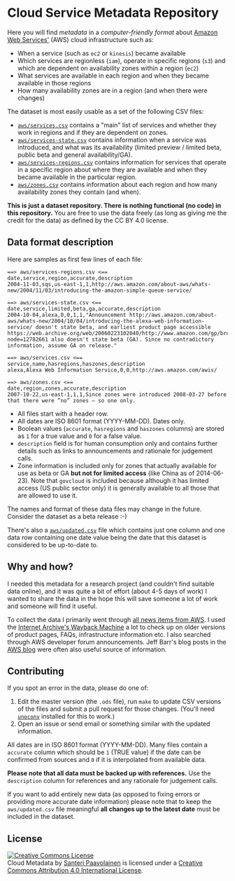 # Cloud Service Metadata Repository #

Here you will find *metadata* in a *computer-friendly format* about
[Amazon Web Services'](http://aws.amazon.com/) (AWS) cloud
infrastructure such as:

* When a service (such as `ec2` or `kinesis`) became available
* Which services are regionless (`iam`), operate in specific regions
  (`s3`) and which are dependent on availability zones within a region
  (`ec2`)
* What services are available in each region and when they became
  available in those regions
* How many availability zones are in a region (and when there were
  changes)

The dataset is most easily usable as a set of the following CSV files:

* [`aws/services.csv`](aws/services.csv) contains a "main" list of
  services and whether they work in regions and if they are dependent
  on zones.
* [`aws/services-state.csv`](aws/services-state.csv) contains
  information when a service was introduced, and what was its
  availability (limited preview / limited beta, public beta and
  general availability/GA).
* [`aws/services-regions.csv`](aws/services-regions.csv) contains
  information for services that operate in a specific region about
  where they are available and when they became available in the
  particular region.
* [`aws/zones.csv`](aws/zones.csv) contains information about each
  region and how many availability zones they contain (and when).

**This is just a dataset repository. There is nothing functional (no
code) in this repository.** You are free to use the data freely (as
long as giving me the credit for the data) as defined by the CC BY 4.0
license.

## Data format description ##

Here are samples as first few lines of each file:

    ==> aws/services-regions.csv <==
    date,service,region,accurate,description
    2004-11-03,sqs,us-east-1,1,http://aws.amazon.com/about-aws/whats-new/2004/11/03/introducing-the-amazon-simple-queue-service/

    ==> aws/services-state.csv <==
    date,service,limited,beta,ga,accurate,description
    2004-10-04,alexa,0,0,1,1,"Announcement http://aws.amazon.com/about-aws/whats-new/2004/10/04/introducing-the-alexa-web-information-service/ doesn't state beta, and earliest product page accessible https://web.archive.org/web/20060223102040/http://www.amazon.com/gp/browse.html?node=12782661 also doesn't state beta (GA). Since no contradictory information, assume GA on release."

    ==> aws/services.csv <==
    service,name,hasregions,haszones,description
    alexa,Alexa Web Information Service,0,0,http://aws.amazon.com/awis/

    ==> aws/zones.csv <==
    date,region,zones,accurate,description
    2007-10-22,us-east-1,1,1,Since zones were introduced 2008-03-27 before that there were ”no” zones – so one only.

* All files start with a header row.
* All dates are ISO 8601 format (YYYY-MM-DD). Dates only.
* Boolean values (`accurate`, `hasregions` and `haszones` columns) are
  stored as `1` for a true value and `0` for a false value.
* `description` field is for human consumption only and contains
  further details such as links to announcements and rationale for
  judgement calls.
* Zone information is included only for zones that actually available
  for use as beta or GA **but not for limited access** (like China as
  of 2014-06-23). Note that `govcloud` is included because although it
  has limited access (US public sector only) it is generally available
  to all those that are allowed to use it.

The names and format of these data files may change in the
future. Consider the dataset as a beta release :-)

There's also a [`aws/updated.csv`](updated.csv) file which contains
just one column and one data row containing one date value being the
date that this dataset is considered to be up-to-date to.

## Why and how? ##

I needed this metadata for a research project (and couldn't find
suitable data online), and it was quite a bit of effort (about 4-5
days of work) I wanted to share the data in the hope this will save
someone a lot of work and someone will find it useful.

To collect the data I primarily went through
[all news items from AWS](http://aws.amazon.com/new/). I used the
[Internet Archive's Wayback Machine](https://archive.org/web/) a lot
to check up on older versions of product pages, FAQs, infrastructure
information etc. I also searched through AWS developer forum
announcements. Jeff Barr's blog posts in the
[AWS blog](http://aws.amazon.com/blogs/aws/) were often also useful
source of information.

## Contributing ##

If you spot an error in the data, please do one of:

1. Edit the master version (the `.ods` file), run `make` to update CSV
   versions of the files and submit a pull request for those
   changes. (You'll need
   [`unoconv`](https://github.com/dagwieers/unoconv) installed for
   this to work.)
2. Open an issue or send email or something similar with the updated
   information.

All dates are in ISO 8601 format (YYYY-MM-DD). Many files contain a
`accurate` column which should be `1` (TRUE value) if the date can be
confirmed from sources and `0` if it is interpolated from available
data.

**Please note that all data must be backed up with references.** Use
the `description` column for references and any rationale for
judgement calls.

If you want to add entirely new data (as opposed to fixing errors or
providing more accurate date information) please note that to keep the
`aws/updated.csv` file meaningful **all changes up to the latest
date** must be included in the dataset.

## License ##

<a rel="license" href="http://creativecommons.org/licenses/by/4.0/"><img alt="Creative Commons License" style="border-width:0" src="http://i.creativecommons.org/l/by/4.0/88x31.png" /></a><br /><span xmlns:dct="http://purl.org/dc/terms/" href="http://purl.org/dc/dcmitype/Dataset" property="dct:title" rel="dct:type">Cloud Metadata</span> by <a xmlns:cc="http://creativecommons.org/ns#" href="https://github.com/santtu/cloud-meta" property="cc:attributionName" rel="cc:attributionURL">Santeri Paavolainen</a> is licensed under a <a rel="license" href="http://creativecommons.org/licenses/by/4.0/">Creative Commons Attribution 4.0 International License</a>.
